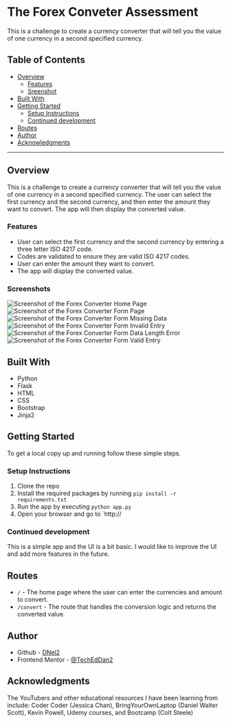 # The Forex Conveter Assessment
This is a challenge to create a currency converter that will tell you the value of one currency in a second specified currency. 

## Table of Contents

- [Overview](#overview)
  - [Features](#features)
  - [Sreenshot](#screenshots)
- [Built With](#built-with)
- [Getting Started](#getting-started)
  - [Setup Instructions](#setup-instructions)
  - [Continued development](#continued-development)
- [Routes](#routes)
- [Author](#author)
- [Acknowledgments](#acknowledgments)

---

## Overview
This is a challenge to create a currency converter that will tell you the value of one currency in a second specified currency. The user can select the first currency and the second currency, and then enter the amount they want to convert. The app will then display the converted value.

### Features
- User can select the first currency and the second currency by entering a three letter ISO 4217 code.
- Codes are validated to ensure they are valid ISO 4217 codes.
- User can enter the amount they want to convert.
- The app will display the converted value.

### Screenshots
![Screenshot of the Forex Converter Home Page](static/img/Screenshot_home.png)
![Screenshot of the Forex Converter Form Page](static/img/Screenshot_form.png)
![Screenshot of the Forex Converter Form Missing Data](static/img/Screenshot_form_missing_data.png)
![Screenshot of the Forex Converter Form Invalid Entry](static/img/Screenshot_form_invalid_code.png)
![Screenshot of the Forex Converter Form Data Length Error](static/img/Screenshot_form_length_error.png)
![Screenshot of the Forex Converter Form Valid Entry](static/img/Screenshot_success.png)

## Built With
- Python
- Flask
- HTML
- CSS
- Bootstrap
- Jinja2

## Getting Started
To get a local copy up and running follow these simple steps.

### Setup Instructions
1. Clone the repo
2. Install the required packages by running `pip install -r requirements.txt`
3. Run the app by executing `python app.py`
4. Open your browser and go to `http://

### Continued development
This is a simple app and the UI is a bit basic. I would like to improve the UI and add more features in the future. 

## Routes
- `/` - The home page where the user can enter the currencies and amount to convert.
- `/convert` - The route that handles the conversion logic and returns the converted value.

## Author
- Github - [DNel2](https://github.com/TechEdDan2)
- Frontend Mentor - [@TechEdDan2](https://www.frontendmentor.io/profile/TechEdDan2)

## Acknowledgments
The YouTubers and other educational resources I have been learning from include: Coder Coder (Jessica Chan), BringYourOwnLaptop (Daniel Walter Scott), Kevin Powell, Udemy courses, and Bootcamp (Colt Steele) 